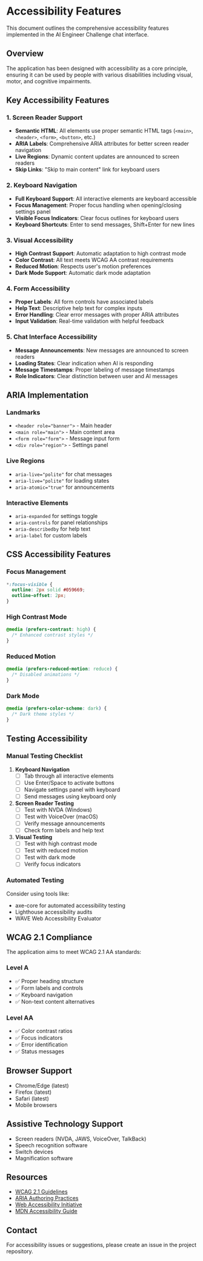 # Accessibility Features

This document outlines the comprehensive accessibility features implemented in the AI Engineer Challenge chat interface.

## Overview

The application has been designed with accessibility as a core principle, ensuring it can be used by people with various disabilities including visual, motor, and cognitive impairments.

## Key Accessibility Features

### 1. Screen Reader Support

- **Semantic HTML**: All elements use proper semantic HTML tags (`<main>`, `<header>`, `<form>`, `<button>`, etc.)
- **ARIA Labels**: Comprehensive ARIA attributes for better screen reader navigation
- **Live Regions**: Dynamic content updates are announced to screen readers
- **Skip Links**: "Skip to main content" link for keyboard users

### 2. Keyboard Navigation

- **Full Keyboard Support**: All interactive elements are keyboard accessible
- **Focus Management**: Proper focus handling when opening/closing settings panel
- **Visible Focus Indicators**: Clear focus outlines for keyboard users
- **Keyboard Shortcuts**: Enter to send messages, Shift+Enter for new lines

### 3. Visual Accessibility

- **High Contrast Support**: Automatic adaptation to high contrast mode
- **Color Contrast**: All text meets WCAG AA contrast requirements
- **Reduced Motion**: Respects user's motion preferences
- **Dark Mode Support**: Automatic dark mode adaptation

### 4. Form Accessibility

- **Proper Labels**: All form controls have associated labels
- **Help Text**: Descriptive help text for complex inputs
- **Error Handling**: Clear error messages with proper ARIA attributes
- **Input Validation**: Real-time validation with helpful feedback

### 5. Chat Interface Accessibility

- **Message Announcements**: New messages are announced to screen readers
- **Loading States**: Clear indication when AI is responding
- **Message Timestamps**: Proper labeling of message timestamps
- **Role Indicators**: Clear distinction between user and AI messages

## ARIA Implementation

### Landmarks
- `<header role="banner">` - Main header
- `<main role="main">` - Main content area
- `<form role="form">` - Message input form
- `<div role="region">` - Settings panel

### Live Regions
- `aria-live="polite"` for chat messages
- `aria-live="polite"` for loading states
- `aria-atomic="true"` for announcements

### Interactive Elements
- `aria-expanded` for settings toggle
- `aria-controls` for panel relationships
- `aria-describedby` for help text
- `aria-label` for custom labels

## CSS Accessibility Features

### Focus Management
```css
*:focus-visible {
  outline: 2px solid #059669;
  outline-offset: 2px;
}
```

### High Contrast Mode
```css
@media (prefers-contrast: high) {
  /* Enhanced contrast styles */
}
```

### Reduced Motion
```css
@media (prefers-reduced-motion: reduce) {
  /* Disabled animations */
}
```

### Dark Mode
```css
@media (prefers-color-scheme: dark) {
  /* Dark theme styles */
}
```

## Testing Accessibility

### Manual Testing Checklist

1. **Keyboard Navigation**
   - [ ] Tab through all interactive elements
   - [ ] Use Enter/Space to activate buttons
   - [ ] Navigate settings panel with keyboard
   - [ ] Send messages using keyboard only

2. **Screen Reader Testing**
   - [ ] Test with NVDA (Windows)
   - [ ] Test with VoiceOver (macOS)
   - [ ] Verify message announcements
   - [ ] Check form labels and help text

3. **Visual Testing**
   - [ ] Test with high contrast mode
   - [ ] Test with reduced motion
   - [ ] Test with dark mode
   - [ ] Verify focus indicators

### Automated Testing

Consider using tools like:
- axe-core for automated accessibility testing
- Lighthouse accessibility audits
- WAVE Web Accessibility Evaluator

## WCAG 2.1 Compliance

The application aims to meet WCAG 2.1 AA standards:

### Level A
- ✅ Proper heading structure
- ✅ Form labels and controls
- ✅ Keyboard navigation
- ✅ Non-text content alternatives

### Level AA
- ✅ Color contrast ratios
- ✅ Focus indicators
- ✅ Error identification
- ✅ Status messages

## Browser Support

- Chrome/Edge (latest)
- Firefox (latest)
- Safari (latest)
- Mobile browsers

## Assistive Technology Support

- Screen readers (NVDA, JAWS, VoiceOver, TalkBack)
- Speech recognition software
- Switch devices
- Magnification software

## Resources

- [WCAG 2.1 Guidelines](https://www.w3.org/WAI/WCAG21/quickref/)
- [ARIA Authoring Practices](https://www.w3.org/WAI/ARIA/apg/)
- [Web Accessibility Initiative](https://www.w3.org/WAI/)
- [MDN Accessibility Guide](https://developer.mozilla.org/en-US/docs/Learn/Accessibility)

## Contact

For accessibility issues or suggestions, please create an issue in the project repository. 